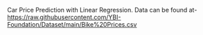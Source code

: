 Car Price Prediction with Linear Regression.
Data can be found at-https://raw.githubusercontent.com/YBI-Foundation/Dataset/main/Bike%20Prices.csv
